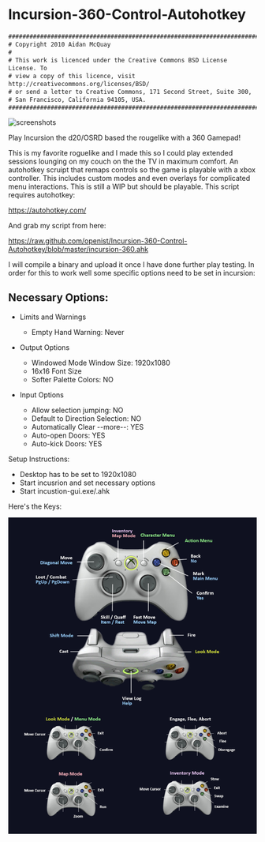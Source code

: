 # Incursion-360-Control-Autohotkey


    ##############################################################################
    # Copyright 2010 Aidan McQuay
    #
    # This work is licenced under the Creative Commons BSD License License. To
    # view a copy of this licence, visit http://creativecommons.org/licenses/BSD/
    # or send a letter to Creative Commons, 171 Second Street, Suite 300,
    # San Francisco, California 94105, USA.
    ##############################################################################

![screenshots](http://img04.deviantart.net/47be/i/2012/069/2/9/incursion__roguelike__game_icon_by_math0ne-d4scw7r.png)

Play Incursion the d20/OSRD based the rougelike with a 360 Gamepad!

This is my favorite roguelike and I made this so I could play extended sessions lounging on my couch on the the TV in maximum comfort. An autohotkey scruipt that remaps controls so the game is playable with a xbox controller.  This includes custom modes and even overlays for complicated menu interactions.  This is still a WIP but should be playable.  This script requires autohotkey:

https://autohotkey.com/

And grab my script from here:

https://raw.github.com/openist/Incursion-360-Control-Autohotkey/blob/master/incursion-360.ahk

I will compile a binary and upload it once I have done further play testing.  In order for this to work well some specific options need to be set in incursion:

Necessary Options:
-------------------------
* Limits and Warnings
  * Empty Hand Warning: Never

* Output Options
  * Windowed Mode Window Size: 1920x1080
  * 16x16 Font Size
  * Softer Palette Colors: NO

* Input Options
  * Allow selection jumping: NO
  * Default to Direction Selection: NO
  * Automatically Clear --more--: YES
  * Auto-open Doors: YES
  * Auto-kick Doors: YES

Setup Instructions:
* Desktop has to be set to 1920x1080
* Start incusrion and set necessary options
* Start incustion-gui.exe/.ahk

Here's the Keys:

![screenshots](https://raw.githubusercontent.com/openist/Incursion-360-Control-Autohotkey/master/incursion-360.png)
